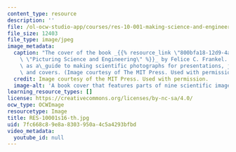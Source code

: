 ```yaml
---
content_type: resource
description: ''
file: /ol-ocw-studio-app/courses/res-10-001-making-science-and-engineering-pictures-a-practical-guide-to-presenting-your-work-spring-2016/7fc668c89e8a8303950a4c5a4293bfbd_RES-10001s16-th.jpg
file_size: 12403
file_type: image/jpeg
image_metadata:
  caption: "The cover of the book _{{% resource_link \"800bfa18-12d9-4a63-907a-43083328ca7b\"\
    \ \"Picturing Science and Engineering\" %}}_ by Felice C. Frankel. The book serves\
    \ as a\_guide to making scientific photographs for presentations, journal submissions,\
    \ and covers. (Image courtesy of The MIT Press. Used with permission.)"
  credit: Image courtesy of the MIT Press. Used with permission.
  image-alt: 'A book cover that features parts of nine scientific images. '
learning_resource_types: []
license: https://creativecommons.org/licenses/by-nc-sa/4.0/
ocw_type: OCWImage
resourcetype: Image
title: RES-10001s16-th.jpg
uid: 7fc668c8-9e8a-8303-950a-4c5a4293bfbd
video_metadata:
  youtube_id: null
---
```

